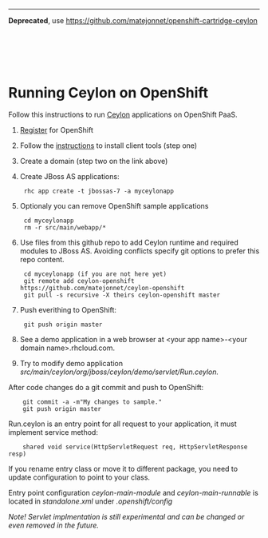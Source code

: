 ----

**Deprecated**, use
https://github.com/matejonnet/openshift-cartridge-ceylon




<br /><br />
----


# Running Ceylon on OpenShift

Follow this instructions to run [Ceylon](http://ceylon-lang.org/) applications on OpenShift PaaS.

1. [Register](https://openshift.redhat.com/app/account/new) for OpenShift
1. Follow the [instructions](https://openshift.redhat.com/app/getting_started) to install client tools (step one)
1. Create a domain (step two on the link above)

1. Create JBoss AS applications:

        rhc app create -t jbossas-7 -a myceylonapp

1. Optionaly you can remove OpenShift sample applications

        cd myceylonapp
        rm -r src/main/webapp/*
    
1. Use files from this github repo to add Ceylon runtime and required modules to JBoss AS.
Avoiding conflicts specify git options to prefer this repo content. 

        cd myceylonapp (if you are not here yet)
        git remote add ceylon-openshift https://github.com/matejonnet/ceylon-openshift
        git pull -s recursive -X theirs ceylon-openshift master

1. Push everithing to OpenShift:

        git push origin master

1. See a demo application in a web browser at \<your app name\>-\<your domain name\>.rhcloud.com.

1. Try to modify demo application *src/main/ceylon/org/jboss/ceylon/demo/servlet/Run.ceylon.*

After code changes do a git commit and push to OpenShift:

        git commit -a -m"My changes to sample."
        git push origin master
   
Run.ceylon is an entry point for all request to your application, it must implement service method: 

        shared void service(HttpServletRequest req, HttpServletResponse resp) 

If you rename entry class or move it to different package, 
you need to update configuration to point to your class.

Entry point configuration *ceylon-main-module* and *ceylon-main-runnable* is located in *standalone.xml* under *.openshift/config*   

*Note! Servlet implmentation is still experimental and can be changed or even removed in the future.*

